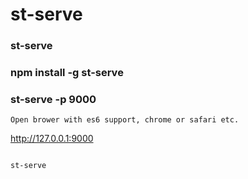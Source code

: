 # st-serve

### st-serve
### npm install -g st-serve
### st-serve -p 9000
```
Open brower with es6 support, chrome or safari etc.

```
http://127.0.0.1:9000
```

st-serve
